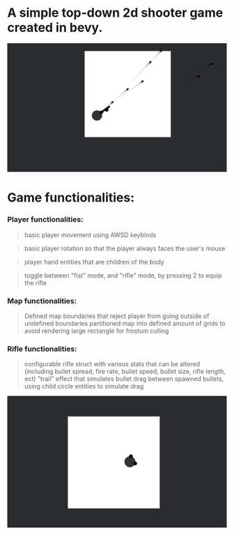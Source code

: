 # A simple top-down 2d shooter game created in bevy.
![App demo](./demo_pics/shoot.png)
# Game functionalities:

  ### Player functionalities:
  >basic player movement using AWSD keybinds

  >basic player rotation so that the player always faces the user's mouse

  >player hand entities that are children of the body

  >toggle between "fist" mode, and "rifle" mode, by pressing 2 to equip the rifle

  ### Map functionalities:
  > Defined map boundaries that reject player from going outside of undefined boundaries
  > partitioned map into defined amount of grids to avoid rendering large rectangle for frostum culling

  ### Rifle functionalities:
  > configurable rifle struct with various stats that can be altered (including bullet spread, fire rate, bullet speed, bullet size, rifle length, ect)
  > "trail" effect that simulates bullet drag between spawned bullets, using child circle entities to simulate drag

![App demo](./demo_pics/idle.png)
